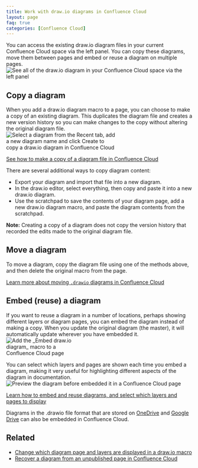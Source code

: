 ```yaml
---
title: Work with draw.io diagrams in Confluence Cloud
layout: page
faq: true
categories: [Confluence Cloud]
---
```


You can access the existing draw.io diagram files in your current Confluence Cloud space via the left panel. You can copy these diagrams, move them between pages and embed or reuse a diagram on multiple pages.
<br /><img src="/assets/img/blog/confluence-cloud-list-drawio-diagrams.png" style="width=100%;max-width:500px;height:auto;" alt="See all of the draw.io diagram in your Confluence Cloud space via the left panel">

## Copy a diagram

When you add a draw.io diagram macro to a page, you can choose to make a copy of an existing diagram. This duplicates the diagram file and creates a new version history so you can make changes to the copy without altering the original diagram file.
<br /><img src="/assets/img/blog/copy-diagram-example.png" style="width=100%;max-width:300px;height:auto;" alt="Select a diagram from the Recent tab, add a new diagram name and click Create to copy a draw.io diagram in Confluence Cloud">

[See how to make a copy of a diagram file in Confluence Cloud](/doc/faq/confluence-cloud-copy-diagram.html)

There are several additional ways to copy diagram content: 
- Export your diagram and import that file into a new diagram.
- In the draw.io editor, select everything, then copy and paste it into a new draw.io diagram.
- Use the scratchpad to save the contents of your diagram page, add a new draw.io diagram macro, and paste the diagram contents from the scratchpad.

**Note:** Creating a copy of a diagram does not copy the version history that recorded the edits made to the original diagram file.

## Move a diagram 

To move a diagram, copy the diagram file using one of the methods above, and then delete the original macro from the page. 

[Learn more about moving ``.drawio`` diagrams in Confluence Cloud](/doc/faq/confluence-cloud-move-diagram.html)

## Embed (reuse) a diagram 

If you want to reuse a diagram in a number of locations, perhaps showing different layers or diagram pages, you can embed the diagram instead of making a copy. When you update the original diagram (the master), it will automatically update wherever you have embedded it.
<br /><img src="/assets/img/blog/embed-diagram-macro-cloud.png" style="width=100%;max-width:200px;height:auto;" alt="Add the _Embed draw.io diagram_ macro to a Confluence Cloud page">

You can select which layers and pages are shown each time you embed a diagram, making it very useful for highlighting different aspects of the diagram in documentation. 
<br /><img src="/assets/img/blog/preview-embed-diagram-confluence-cloud.png" style="width=100%;max-width:500px;height:auto;" alt="Preview the diagram before embedded it in a Confluence Cloud page">

[Learn how to embed and reuse diagrams, and select which layers and pages to display](/doc/faq/confluence-cloud-embed-diagram.html)

Diagrams in the .drawio file format that are stored on [OneDrive](/doc/faq/embed-diagram-onedrive-confluence-cloud.html) and [Google Drive](/doc/faq/embed-diagram-googledrive-confluence-cloud.html) can also be embedded in Confluence Cloud.

## Related

* [Change which diagram page and layers are displayed in a draw.io macro](/doc/faq/confluence-cloud-viewer-change-page-layers.html)
* [Recover a diagram from an unpublished page in Confluence Cloud](/doc/faq/confluence-cloud-recover-diagram-draft-page.html)
